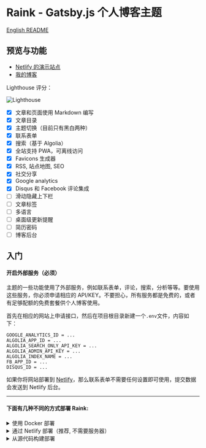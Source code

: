 # Raink - Gatsby.js 个人博客主题

[English README](README.md)

## 预览与功能

* [Netlify 的演示站点](https://raink.netlify.com)
* [我的博客](https://zuolan.me/)

Lighthouse 评分：

![Lighthouse](https://i.imgur.com/UNgAOqh.png)

* [x] 文章和页面使用 Markdown 编写
* [x] 文章目录
* [x] 主题切换（目前只有黑白两种）
* [x] 联系表单
* [x] 搜索（基于 Algolia）
* [x] 全站支持 PWA，可离线访问
* [x] Favicons 生成器
* [x] RSS, 站点地图, SEO
* [x] 社交分享
* [x] Google analytics
* [x] Disqus 和 Facebook 评论集成
* [ ] 滑动隐藏上下栏
* [ ] 文章标签
* [ ] 多语言
* [ ] 桌面级更新提醒
* [ ] 简历密码
* [ ] 博客后台

## 入门

#### 开启外部服务（必须）

主题的一些功能使用了外部服务，例如联系表单，评论，搜索，分析等等。要使用这些服务，你必须申请相应的 API/KEY。不要担心，所有服务都是免费的，或者有足够配额的免费套餐供个人博客使用。

首先在相应的网站上申请接口，然后在项目根目录新建一个`.env`文件，内容如下：

```
GOOGLE_ANALYTICS_ID = ...
ALGOLIA_APP_ID = ...
ALGOLIA_SEARCH_ONLY_API_KEY = ...
ALGOLIA_ADMIN_API_KEY = ...
ALGOLIA_INDEX_NAME = ...
FB_APP_ID = ...
DISQUS_ID = ...
```

如果你将网站部署到 [Netlify](https://www.netlify.com/)，那么联系表单不需要任何设置即可使用，提交数据会发送到 Netlify 后台。

----

#### 下面有几种不同的方式部署 Raink:

<details><summary>使用 Docker 部署</summary>

提醒：你的 Gatsby.js 网站静态文件将自动创建到 `~/raink/public` 中。

克隆这个仓库：

```
$ git clone https://github.com/izuolan/raink.git ~/raink && cd $_
```

#### deploy（生产级部署）

这个命令首先会生成一些 PWA 必须的图标，然后构建静态文件，构建结束后会进入监视状态，一旦 `content` 文件夹内容有变动便会触发再次构建：

```shell
$ docker run -dit --restart=always --name raink \
    -v ~/raink:/site \
    -v ~/content:/site/content \
    zuolan/raink deploy

# 查看构建日志
$ docker logs -f raink
```

现在一切准备就绪，你可以把 `~/raink/public` 目录放到任意一种 HTTP 服务中，例如 Github Pages。

#### develop（开发）

使用 `develop` 命令部署可以在修改主题文件时快速看到修改结果，打开 `SERVER_IP:8000` 即可看到页面:

```shell
$ docker run -it --rm -p 8000:8000 \
    -v ~/raink:/site \
    -v ~/content:/site/content \
    zuolan/raink develop
```

#### build 和 serve

使用 `build` 命令用于构建生产级的静态页面，构建后的内容会输出到 `public` 文件夹：

```shell
$ docker run -it --rm \
    -v ~/raink:/site \
    -v ~/content:/site/content \
    zuolan/raink build
```

使用 `serve` 命令运行一个 HTTP 服务:

```shell
$ docker run -dit --name raink-public \
    -p 8000:8000 \
    -v ~/raink:/site \
    -v ~/content:/site/content \
    zuolan/raink serve
```

#### other

安装一个新的 npm 包:

```
$ docker run -it --rm \
    -v ~/raink:/site \
    -v ~/content:/site/content \
    zuolan/raink yarn add gatsby-transformer-yaml
```

</details>

<details><summary>通过 Netlify 部署（推荐, 不需要服务器）</summary>

1. Fork 这个仓库，注册登录 [Netlify](https://www.netlify.com/)。
2. 点击 [Create a new site](https://app.netlify.com/start) 然后选择你刚才 forked 的仓库。
3. 在 Netlify 构建页面设置 `.ENV` 变量，不懂就看下面那张图。

    <details><summary>如何配置环境变量</summary>

    ![Set ENV in Netlify](https://i.imgur.com/WmcYkOZ.png)

    </details>

4. 其他设置保持默认（**Basic build settings** 不需要改动），点击 **Deploy site** 即可开始部署。

稍等片刻就可以看到网站已经部署完成，你可以克隆你的 Forked 仓库，修改 `content` 文件夹里面的内容然后提交，Netlify 会自动触发构建。

</details>

<details><summary>从源代码构建部署</summary>

```shell
$ git clone https://github.com/izuolan/raink.git && cd $_
$ npm install --global gatsby-cli
$ yarn install
$ yarn develop
```

</details>
